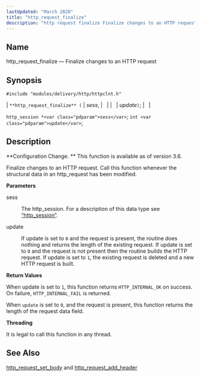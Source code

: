 ```yaml
---
lastUpdated: "March 2020"
title: "http_request_finalize"
description: "http request finalize Finalize changes to an HTTP request http request finalize sess update http session sess int update Configuration Change This function is available as of version 3 6 Finalize changes to an HTTP request Call this function whenever the structural data in an http request has been modified..."
---
```


<a name="apis.http_request_finalize"></a> 
## Name

http_request_finalize — Finalize changes to an HTTP request

## Synopsis

`#include "modules/delivery/http/httpclnt.h"`

| `**http_request_finalize** (` | <var class="pdparam">sess</var>, |   |
|   | <var class="pdparam">update</var>`)`; |   |

`http_session *<var class="pdparam">sess</var>`;
`int <var class="pdparam">update</var>`;<a name="idp52588656"></a> 
## Description

**Configuration Change. ** This function is available as of version 3.6.

Finalize changes to an HTTP request. Call this function whenever the structural data in an http_request has been modified.

**<a name="idp52591632"></a> Parameters**

<dl class="variablelist">

<dt>sess</dt>

<dd>

The http_session. For a description of this data type see [“http_session”](/momentum/3/3-api/structs-http-session).

</dd>

<dt>update</dt>

<dd>

If update is set to `0` and the request is present, the routine does nothing and returns the length of the existing request. If update is set to `0` and the request is not present then the routine builds the HTTP request. If update is set to `1`, the existing request is deleted and a new HTTP request is built.

</dd>

</dl>

**<a name="idp52598448"></a> Return Values**

When update is set to `1`, this function returns `HTTP_INTERNAL_OK` on success. On failure, `HTTP_INTERNAL_FAIL` is returned.

When `update` is set to `0`, and the request is present, this function returns the length of the request data field.

**<a name="idp52602176"></a> Threading**

It is legal to call this function in any thread.

<a name="idp52603280"></a> 
## See Also

[http_request_set_body](/momentum/3/3-api/apis-http-request-set-body) and [http_request_add_header](/momentum/3/3-api/apis-http-request-add-header)